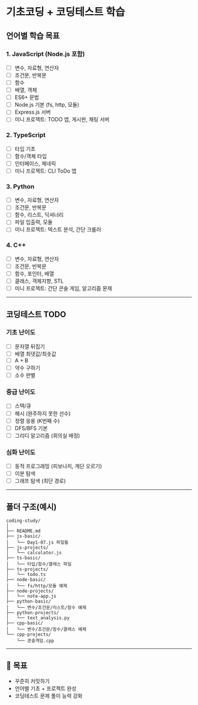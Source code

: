 # 기초코딩 + 코딩테스트 학습

## 언어별 학습 목표

### 1. JavaScript (Node.js 포함)

- [ ] 변수, 자료형, 연산자
- [ ] 조건문, 반복문
- [ ] 함수
- [ ] 배열, 객체
- [ ] ES6+ 문법
- [ ] Node.js 기본 (fs, http, 모듈)
- [ ] Express.js 서버
- [ ] 미니 프로젝트: TODO 앱, 게시판, 채팅 서버

### 2. TypeScript

- [ ] 타입 기초
- [ ] 함수/객체 타입
- [ ] 인터페이스, 제네릭
- [ ] 미니 프로젝트: CLI ToDo 앱

### 3. Python

- [ ] 변수, 자료형, 연산자
- [ ] 조건문, 반복문
- [ ] 함수, 리스트, 딕셔너리
- [ ] 파일 입출력, 모듈
- [ ] 미니 프로젝트: 텍스트 분석, 간단 크롤러

### 4. C++

- [ ] 변수, 자료형, 연산자
- [ ] 조건문, 반복문
- [ ] 함수, 포인터, 배열
- [ ] 클래스, 객체지향, STL
- [ ] 미니 프로젝트: 간단 콘솔 게임, 알고리즘 문제

---

## 코딩테스트 TODO

### 기초 난이도

- [ ] 문자열 뒤집기
- [ ] 배열 최댓값/최솟값
- [ ] A + B
- [ ] 약수 구하기
- [ ] 소수 판별

### 중급 난이도

- [ ] 스택/큐
- [ ] 해시 (완주하지 못한 선수)
- [ ] 정렬 응용 (K번째 수)
- [ ] DFS/BFS 기본
- [ ] 그리디 알고리즘 (회의실 배정)

### 심화 난이도

- [ ] 동적 프로그래밍 (피보나치, 계단 오르기)
- [ ] 이분 탐색
- [ ] 그래프 탐색 (최단 경로)

---

## 폴더 구조(예시)

```
coding-study/
│
├── README.md
├── js-basic/
│   └── Day1-07.js 파일들
├── js-projects/
│   └── calculator.js
├── ts-basic/
│   └── 타입/함수/클래스 파일
├── ts-projects/
│   └── todo.ts
├── node-basic/
│   └── fs/http/모듈 예제
├── node-projects/
│   └── note-app.js
├── python-basic/
│   └── 변수/조건문/리스트/함수 예제
├── python-projects/
│   └── text_analysis.py
├── cpp-basic/
│   └── 변수/조건문/함수/클래스 예제
└── cpp-projects/
    └── 콘솔게임.cpp
```

---

## 🎯 목표

- 꾸준히 커밋하기
- 언어별 기초 + 프로젝트 완성
- 코딩테스트 문제 풀이 능력 강화
